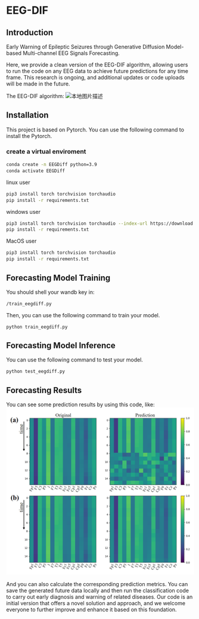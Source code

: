 # EEG-DIF

## Introduction
Early Warning of Epileptic Seizures through Generative Diffusion Model-based Multi-channel EEG Signals Forecasting.

Here, we provide a clean version of the EEG-DIF algorithm, allowing users to run the code on any EEG data to achieve future predictions for any time frame. This research is ongoing, and additional updates or code uploads will be made in the future.

The EEG-DIF algorithm:
![本地图片描述](images/Fig1-new.bmp)
## Installation
This project is based on Pytorch.
You can use the following command to install the Pytorch.

### create a virtual enviroment
```bash
conda create -n EEGDiff python=3.9
conda activate EEGDiff
```

linux user
```bash
pip3 install torch torchvision torchaudio
pip install -r requirements.txt
```

windows user
```bash
pip3 install torch torchvision torchaudio --index-url https://download.pytorch.org/whl/cu117
pip install -r requirements.txt
```

MacOS user
```bash
pip3 install torch torchvision torchaudio
pip install -r requirements.txt
```

## Forecasting Model Training
You should shell your wandb key in:
```bash
/train_eegdiff.py
```

Then, you can use the following command to train your model.
```bash
python train_eegdiff.py
```

## Forecasting Model Inference
You can use the following command to test your model.
```bash
python test_eegdiff.py
```
## Forecasting Results
You can see some prediction results by using this code, like:
![本地图片描述](images/Fig2-new.bmp)

And you can also calculate the corresponding prediction metrics. You can save the generated future data locally and then run the classification code to carry out early diagnosis and warning of related diseases. Our code is an initial version that offers a novel solution and approach, and we welcome everyone to further improve and enhance it based on this foundation.

